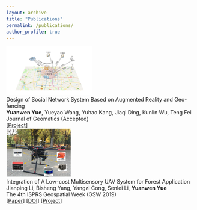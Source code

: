 ```yaml
---
layout: archive
title: "Publications"
permalink: /publications/
author_profile: true
---
```


<div class="pub-container">
    <div class="pub-thumb"><img src="/images/ici_system.png" style="height:130px"></div>
    <div class="pub-content">
        <div class="pub-title">Design of Social Network System Based on Augmented Reality and Geo-fencing</div>
        <div class="pub-author"><b>Yuanwen Yue</b>, Yueyao Wang, Yuhao Kang, Jiaqi Ding, Kunlin Wu, Teng Fei</div>
        <div class="pub-conf">Journal of Geomatics (Accepted)</div>
        <div class="pub-link">
        [<a href="http://yueyw.net/portfolio/ici/">Project</a>]</div>
    </div>
</div>

<div class="pub-container">
    <div class="pub-thumb"><img src="/images/kylin_uav.png" style="height:130px"></div>
    <div class="pub-content">
        <div class="pub-title">Integration of A Low-cost Multisensory UAV System for Forest Application</div>
        <div class="pub-author">Jianping Li, Bisheng Yang, Yangzi Cong, Senlei Li, <b>Yuanwen Yue</b></div>
        <div class="pub-conf">The 4th ISPRS Geospatial Week (GSW 2019)</div>
        <div class="pub-link">[<a href="https://yueyuanwen.github.io/files/UAV_GSW2019.pdf">Paper</a>]
        [<a href="https://doi.org/10.5194/isprs-archives-XLII-2-W13-1027-2019">DOI</a>]
        [<a href="http://yueyw.net/portfolio/kylin/">Project</a>]</div>
    </div>
</div>

